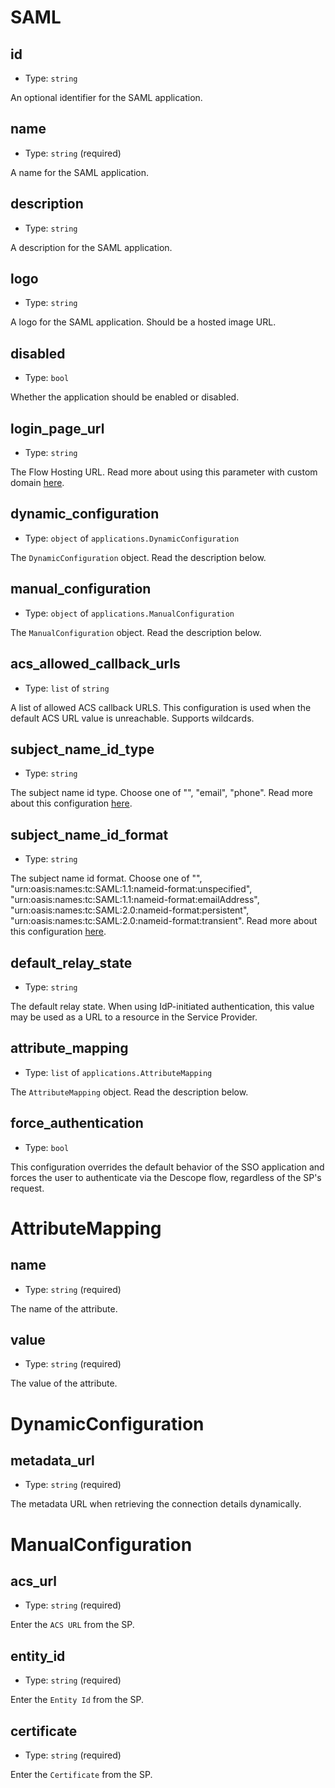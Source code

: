 
SAML
====



id
----

- Type: `string` 

An optional identifier for the SAML application.



name
----

- Type: `string` (required)

A name for the SAML application.



description
-----------

- Type: `string` 

A description for the SAML application.



logo
----

- Type: `string` 

A logo for the SAML application. Should be a hosted image URL.



disabled
--------

- Type: `bool` 

Whether the application should be enabled or disabled.



login_page_url
--------------

- Type: `string` 

The Flow Hosting URL. Read more about using this parameter with custom domain [here](https://docs.descope.com/sso-integrations/applications/saml-apps).



dynamic_configuration
---------------------

- Type: `object` of `applications.DynamicConfiguration` 

The `DynamicConfiguration` object. Read the description below.



manual_configuration
--------------------

- Type: `object` of `applications.ManualConfiguration` 

The `ManualConfiguration` object. Read the description below.



acs_allowed_callback_urls
-------------------------

- Type: `list` of `string` 

A list of allowed ACS callback URLS. This configuration is used when the default ACS URL value is unreachable. Supports wildcards.



subject_name_id_type
--------------------

- Type: `string` 

The subject name id type. Choose one of "", "email", "phone". Read more about this configuration [here](https://docs.descope.com/sso-integrations/applications/saml-apps).



subject_name_id_format
----------------------

- Type: `string` 

The subject name id format. Choose one of "", "urn:oasis:names:tc:SAML:1.1:nameid-format:unspecified", "urn:oasis:names:tc:SAML:1.1:nameid-format:emailAddress", "urn:oasis:names:tc:SAML:2.0:nameid-format:persistent", "urn:oasis:names:tc:SAML:2.0:nameid-format:transient". Read more about this configuration [here](https://docs.descope.com/sso-integrations/applications/saml-apps).



default_relay_state
-------------------

- Type: `string` 

The default relay state. When using IdP-initiated authentication, this value may be used as a URL to a resource in the Service Provider.



attribute_mapping
-----------------

- Type: `list` of `applications.AttributeMapping` 

The `AttributeMapping` object. Read the description below.



force_authentication
--------------------

- Type: `bool` 

This configuration overrides the default behavior of the SSO application and forces the user to authenticate via the Descope flow, regardless of the SP's request.





AttributeMapping
================



name
----

- Type: `string` (required)

The name of the attribute.



value
-----

- Type: `string` (required)

The value of the attribute.





DynamicConfiguration
====================



metadata_url
------------

- Type: `string` (required)

The metadata URL when retrieving the connection details dynamically.





ManualConfiguration
===================



acs_url
-------

- Type: `string` (required)

Enter the `ACS URL` from the SP.



entity_id
---------

- Type: `string` (required)

Enter the `Entity Id` from the SP.



certificate
-----------

- Type: `string` (required)

Enter the `Certificate` from the SP.
